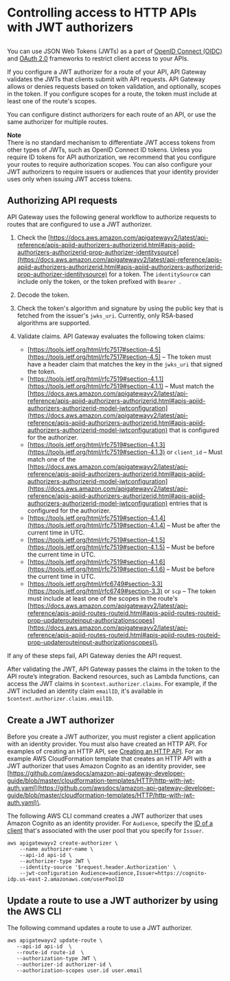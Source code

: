 # Controlling access to HTTP APIs with JWT authorizers<a name="http-api-jwt-authorizer"></a>

## <a name="http-api-jwt-authorizer.intro"></a>

You can use JSON Web Tokens \(JWTs\) as a part of [OpenID Connect \(OIDC\)](https://openid.net/specs/openid-connect-core-1_0.html) and [OAuth 2\.0](https://oauth.net/2/) frameworks to restrict client access to your APIs\.

If you configure a JWT authorizer for a route of your API, API Gateway validates the JWTs that clients submit with API requests\. API Gateway allows or denies requests based on token validation, and optionally, scopes in the token\. If you configure scopes for a route, the token must include at least one of the route's scopes\.

You can configure distinct authorizers for each route of an API, or use the same authorizer for multiple routes\.

**Note**  
There is no standard mechanism to differentiate JWT access tokens from other types of JWTs, such as OpenID Connect ID tokens\. Unless you require ID tokens for API authorization, we recommend that you configure your routes to require authorization scopes\. You can also configure your JWT authorizers to require issuers or audiences that your identity provider uses only when issuing JWT access tokens\.

## Authorizing API requests<a name="http-api-jwt-authorizer.evaluation"></a>

API Gateway uses the following general workflow to authorize requests to routes that are configured to use a JWT authorizer\. 

1. Check the [https://docs.aws.amazon.com/apigatewayv2/latest/api-reference/apis-apiid-authorizers-authorizerid.html#apis-apiid-authorizers-authorizerid-prop-authorizer-identitysource](https://docs.aws.amazon.com/apigatewayv2/latest/api-reference/apis-apiid-authorizers-authorizerid.html#apis-apiid-authorizers-authorizerid-prop-authorizer-identitysource) for a token\. The `identitySource` can include only the token, or the token prefixed with `Bearer `\.

1. Decode the token\.

1. Check the token's algorithm and signature by using the public key that is fetched from the issuer's `jwks_uri`\. Currently, only RSA\-based algorithms are supported\.

1. Validate claims\. API Gateway evaluates the following token claims:
   +  [https://tools.ietf.org/html/rfc7517#section-4.5](https://tools.ietf.org/html/rfc7517#section-4.5) – The token must have a header claim that matches the key in the `jwks_uri` that signed the token\.
   + [https://tools.ietf.org/html/rfc7519#section-4.1.1](https://tools.ietf.org/html/rfc7519#section-4.1.1) – Must match the [https://docs.aws.amazon.com/apigatewayv2/latest/api-reference/apis-apiid-authorizers-authorizerid.html#apis-apiid-authorizers-authorizerid-model-jwtconfiguration](https://docs.aws.amazon.com/apigatewayv2/latest/api-reference/apis-apiid-authorizers-authorizerid.html#apis-apiid-authorizers-authorizerid-model-jwtconfiguration) that is configured for the authorizer\.
   + [https://tools.ietf.org/html/rfc7519#section-4.1.3](https://tools.ietf.org/html/rfc7519#section-4.1.3) or `client_id` – Must match one of the [https://docs.aws.amazon.com/apigatewayv2/latest/api-reference/apis-apiid-authorizers-authorizerid.html#apis-apiid-authorizers-authorizerid-model-jwtconfiguration](https://docs.aws.amazon.com/apigatewayv2/latest/api-reference/apis-apiid-authorizers-authorizerid.html#apis-apiid-authorizers-authorizerid-model-jwtconfiguration) entries that is configured for the authorizer\.
   + [https://tools.ietf.org/html/rfc7519#section-4.1.4](https://tools.ietf.org/html/rfc7519#section-4.1.4) – Must be after the current time in UTC\. 
   + [https://tools.ietf.org/html/rfc7519#section-4.1.5](https://tools.ietf.org/html/rfc7519#section-4.1.5) – Must be before the current time in UTC\. 
   + [https://tools.ietf.org/html/rfc7519#section-4.1.6](https://tools.ietf.org/html/rfc7519#section-4.1.6) – Must be before the current time in UTC\. 
   + [https://tools.ietf.org/html/rfc6749#section-3.3](https://tools.ietf.org/html/rfc6749#section-3.3) or `scp` – The token must include at least one of the scopes in the route's [https://docs.aws.amazon.com/apigatewayv2/latest/api-reference/apis-apiid-routes-routeid.html#apis-apiid-routes-routeid-prop-updaterouteinput-authorizationscopes](https://docs.aws.amazon.com/apigatewayv2/latest/api-reference/apis-apiid-routes-routeid.html#apis-apiid-routes-routeid-prop-updaterouteinput-authorizationscopes)\.

If any of these steps fail, API Gateway denies the API request\.

After validating the JWT, API Gateway passes the claims in the token to the API route’s integration\. Backend resources, such as Lambda functions, can access the JWT claims in `$context.authorizer.claims`\. For example, if the JWT included an identity claim `emailID`, it's available in `$context.authorizer.claims.emailID`\.

## Create a JWT authorizer<a name="http-api-jwt-authorizer.create"></a>

Before you create a JWT authorizer, you must register a client application with an identity provider\. You must also have created an HTTP API\. For examples of creating an HTTP API, see [Creating an HTTP API](http-api-develop.md#http-api-examples)\. For an example AWS CloudFormation template that creates an HTTP API with a JWT authorizer that uses Amazon Cognito as an identity provider, see [https://github.com/awsdocs/amazon-api-gateway-developer-guide/blob/master/cloudformation-templates/HTTP/http-with-jwt-auth.yaml](https://github.com/awsdocs/amazon-api-gateway-developer-guide/blob/master/cloudformation-templates/HTTP/http-with-jwt-auth.yaml)\.

The following AWS CLI command creates a JWT authorizer that uses Amazon Cognito as an identity provider\. For `Audience`, specify the [ID of a client](https://docs.aws.amazon.com/cognito-user-identity-pools/latest/APIReference/API_UserPoolClientType.html#CognitoUserPools-Type-UserPoolClientType-ClientId) that's associated with the user pool that you specify for `Issuer`\.

```
aws apigatewayv2 create-authorizer \
    --name authorizer-name \
    --api-id api-id \
    --authorizer-type JWT \
    --identity-source '$request.header.Authorization' \
    --jwt-configuration Audience=audience,Issuer=https://cognito-idp.us-east-2.amazonaws.com/userPoolID
```

## Update a route to use a JWT authorizer by using the AWS CLI<a name="http-api-jwt-authorizer.create.route"></a>

The following command updates a route to use a JWT authorizer\.

```
aws apigatewayv2 update-route \
   --api-id api-id  \
   --route-id route-id  \
   --authorization-type JWT \
   --authorizer-id authorizer-id \
   --authorization-scopes user.id user.email
```